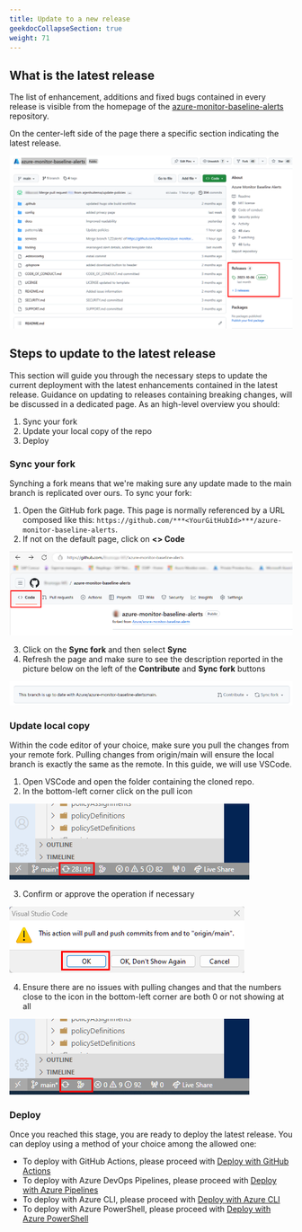 ```yaml
---
title: Update to a new release
geekdocCollapseSection: true
weight: 71
---
```


## What is the latest release

The list of enhancement, additions and fixed bugs contained in every release is visible from the homepage of the [azure-monitor-baseline-alerts](https://github.com/Azure/azure-monitor-baseline-alerts) repository.

On the center-left side of the page there a specific section indicating the latest release.

![Releases](./media/Releases.png)

## Steps to update to the latest release

This section will guide you through the necessary steps to update the current deployment with the latest enhancements contained in the latest release. Guidance on updating to releases containing breaking changes, will be discussed in a dedicated page. As an high-level overview you should:

1. Sync your fork
2. Update your local copy of the repo
3. Deploy

### Sync your fork

Synching a fork means that we're making sure any update made to the main branch is replicated over ours. To sync your fork:

1. Open the GitHub fork page. This page is normally referenced by a URL composed like this: `https://github.com/***<YourGitHubId>***/azure-monitor-baseline-alerts`.
2. If not on the default page, click on **<> Code**

  ![<> Code](./media/GitHub_Code.png)

3. Click on the **Sync fork** and then select **Sync**
4. Refresh the page and make sure to see the description reported in the picture below on the left of the **Contribute** and **Sync fork** buttons

  ![Branch is up to date](./media/BranchUpToDate.png)

### Update local copy

Within the code editor of your choice, make sure you pull the changes from your remote fork. Pulling changes from origin/main will ensure the local branch is exactly the same as the remote. In this guide, we will use VSCode.

1. Open VSCode and open the folder containing the cloned repo.
2. In the bottom-left corner click on the pull icon

  ![Pull icon](./media/PullIcon.png)

3. Confirm or approve the operation if necessary

  ![Confirm pull](./media/ConfirmPull.png)

4. Ensure there are no issues with pulling changes and that the numbers close to the icon in the bottom-left corner are both 0 or not showing at all

![Pull request completed](./media/PullCompleted.png)

### Deploy

Once you reached this stage, you are ready to deploy the latest release. You can deploy using a method of your choice among the allowed one:

- To deploy with GitHub Actions, please proceed with [Deploy with GitHub Actions](../deploy/Deploy-with-GitHub-Actions)
- To deploy with Azure DevOps Pipelines, please proceed with [Deploy with Azure Pipelines](../deploy/Deploy-with-Azure-Pipelines)
- To deploy with Azure CLI, please proceed with [Deploy with Azure CLI](../deploy/Deploy-with-Azure-CLI)
- To deploy with Azure PowerShell, please proceed with [Deploy with Azure PowerShell](../deploy/Deploy-with-Azure-PowerShell)
